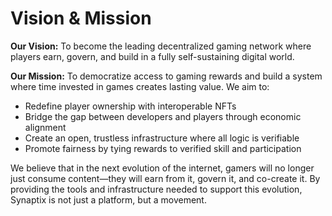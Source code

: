 # Vision & Mission

**Our Vision:**
To become the leading decentralized gaming network where players earn, govern, and build in a fully self-sustaining digital world.

**Our Mission:**
To democratize access to gaming rewards and build a system where time invested in games creates lasting value. We aim to:
- Redefine player ownership with interoperable NFTs
- Bridge the gap between developers and players through economic alignment
- Create an open, trustless infrastructure where all logic is verifiable
- Promote fairness by tying rewards to verified skill and participation

We believe that in the next evolution of the internet, gamers will no longer just consume content—they will earn from it, govern it, and co-create it. By providing the tools and infrastructure needed to support this evolution, Synaptix is not just a platform, but a movement.